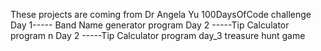 These projects are coming from Dr Angela Yu 100DaysOfCode challenge
Day 1----- Band Name generator program
Day 2 -----Tip Calculator program
n Day 2 -----Tip Calculator program
day_3 treasure hunt game
